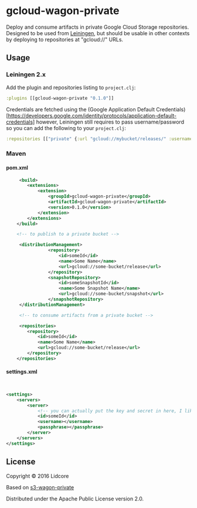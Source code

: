 # gcloud-wagon-private

Deploy and consume artifacts in private Google Cloud Storage repositories. Designed to
be used from [Leiningen](https://github.com/technomancy/leiningen),
but should be usable in other contexts by deploying to repositories at
"gcloud://" URLs.

## Usage

### Leiningen 2.x

Add the plugin and repositories listing to `project.clj`:

```clj
:plugins [[gcloud-wagon-private "0.1.0"]]
```

Credentials are fetched using the (Google Application Default Credentials)[https://developers.google.com/identity/protocols/application-default-credentials]
however, Leiningen still requires to pass username/password so you can add the following to your
`project.clj`:

```clj
:repositories [["private" {:url "gcloud://mybucket/releases/" :username "" :password ""}]]
```

### Maven

#### pom.xml

```xml
     <build>
        <extensions>
            <extension>
                <groupId>gcloud-wagon-private</groupId>
                <artifactId>gcloud-wagon-private</artifactId>
                <version>0.1.0</version>
            </extension>
        </extensions>
    </build>

    <!-- to publish to a private bucket -->

     <distributionManagement>
                <repository>
                    <id>someId</id>
                    <name>Some Name</name>
                    <url>gcloud://some-bucket/release</url>
                </repository>
                <snapshotRepository>
                    <id>someSnapshotId</id>
                    <name>Some Snapshot Name</name>
                    <url>gcloud://some-bucket/snapshot</url>
                </snapshotRepository>
     </distributionManagement>

     <!-- to consume artifacts from a private bucket -->

     <repositories>
        <repository>
            <id>someId</id>
            <name>Some Name</name>
            <url>gcloud://some-bucket/release</url>
        </repository>
    </repositories>


```

#### settings.xml



```xml


<settings>
    <servers>
        <server>
            <!-- you can actually put the key and secret in here, I like to get them from the env -->
            <id>someId</id>
            <username></username>
            <passphrase></passphrase>
        </server>
    </servers>
</settings>

```

## License

Copyright © 2016 Lidcore

Based on [s3-wagon-private](https://github.com/technomancy/s3-wagon-private)

Distributed under the Apache Public License version 2.0.
